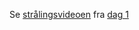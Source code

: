 Se [strålingsvideoen](https://www.youtube.com/watch?v=zjzBV2QRhDY) fra [dag 1](https://usn.instructure.com/courses/33297/pages/dag-1)
